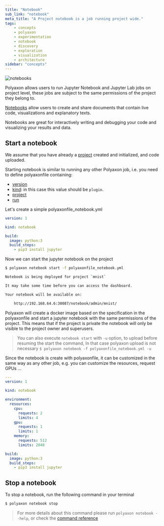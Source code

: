 ```yaml
---
title: "Notebook"
sub_link: "notebook"
meta_title: "A Project notebook is a job running project wide."
tags:
    - concepts
    - polyaxon
    - experimentation
    - notebook
    - discovery
    - exploration
    - visualization
    - architecture
sidebar: "concepts"
---
```


![notebooks](../../content/images/concepts/dashboard/notebooks.png)

Polyaxon allows users to run Jupyter Notebook and Jupyter Lab jobs on project level, these jobs are subject to the same permissions of the project they belong to.

[Notebooks](https://jupyter.org/) allow users to create and share documents that contain live code,
visualizations and explanatory texts.

Notebooks are great for interactively writing and debugging your code and visualizing your results and data.

## Start a notebook

We assume that you have already a [project](/concepts/projects/) created and initialized, and code uploaded.

Starting notebook is similar to running any other Polyaxon job, i.e. you need to define polyaxonfile containing:

 * [version](/references/polyaxonfile-yaml-specification/version/)
 * [kind](/references/polyaxonfile-yaml-specification/kind/): in this case this value should be `plugin`.
 * [project](/references/polyaxonfile-yaml-specification/project/)
 * [run](/references/polyaxonfile-yaml-specification/version/)

Let's create a simple polyaxonfile_notebook.yml

```yaml
version: 1

kind: notebook

build:
  image: python:3
  build_steps:
    - pip3 install jupyter
```

Now we can start the jupyter notebook on the project

```bash
$ polyaxon notebook start -f polyaxonfile_notebook.yml

Notebook is being deployed for project `mnist`

It may take some time before you can access the dashboard.

Your notebook will be available on:

    http://192.168.64.6:30087/notebook/admin/mnist/
```

Polyaxon will create a docker image based on the specification in the polyaxonfile and
start a jupyter notebook with the same permissions of the project.
This means that if the project is private the notebook will only be visible to the project owner and superusers.

> You can also execute `notebook start` with `-u` option, to upload before resuming the start the command, 
In that case polyaxon upload is not necessary `$ polyaxon notebook -f polyaxonfile_notebook.yml -u`


Since the notebook is create with polyaxonfile, it can be customized in the same way as any other job, e.g. you can customize the resources, request GPUs ...

```yaml
---
version: 1

kind: notebook

environment:
  resources:
    cpu:
      requests: 2
      limits: 4
    gpu:
      requests: 1
      limits: 1
    memory:
      requests: 512
      limits: 2048

build:
  image: python:3
  build_steps:
    - pip3 install jupyter
```

## Stop a notebook

To stop a notebook, run the following command in your terminal

```bash
$ polyaxon notebook stop
```


> For more details about this command please run `polyaxon notebook --help`, 
or check the [command reference](/references/polyaxon-cli/notebook/)
